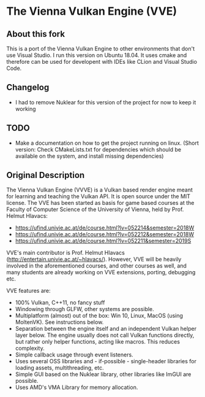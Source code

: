 # The Vienna Vulkan Engine (VVE)

## About this fork

This is a port of the Vienna Vulkan Engine to other environments that don't use Visual Studio. I run this version on Ubuntu 18.04. It uses cmake and therefore can be used for developent with IDEs like CLion and Visual Studio Code.

## Changelog

- I had to remove Nuklear for this version of the project for now to keep it working

## TODO
- Make a documentation on how to get the project running on linux. (Short version: Check CMakeLists.txt for dependencies which should be available on the system, and install missing dependencies)

## Original Description

The Vienna Vulkan Engine (VVVE) is a Vulkan based render engine meant for learning and teaching the Vulkan API. It is open source under the MIT license. The VVE has been started as basis for game based courses at the Faculty of Computer Science of the University of Vienna, held by Prof. Helmut Hlavacs:

- https://ufind.univie.ac.at/de/course.html?lv=052214&semester=2018W
- https://ufind.univie.ac.at/de/course.html?lv=052212&semester=2018W
- https://ufind.univie.ac.at/de/course.html?lv=052211&semester=2019S

VVE's main contributor is Prof. Helmut Hlavacs (http://entertain.univie.ac.at/~hlavacs/). However, VVE will be heavily involved in the aforementioned courses, and other courses as well, and many students are already working on VVE extensions, porting, debugging etc.

VVE features are:
- 100% Vulkan, C++11, no fancy stuff
- Windowing through GLFW, other systems are possible.
- Multiplatform (almost) out of the box: Win 10, Linux, MacOS (using MoltenVK). See instructions below.
- Separation between the engine itself and an independent Vulkan helper layer below. The engine usually does not call Vulkan functions directly, but rather only helper functions, acting like macros. This reduces complexity.
- Simple callback usage through event listeners.
- Uses several OSS libraries and  - if-possible - single-header libraries for loading assets, multithreading, etc.
- Simple GUI based on the Nuklear library, other libraries like ImGUI are possible.
- Uses AMD's VMA Library for memory allocation.